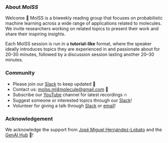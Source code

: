 <div style="text-align: left;">

### About *MolSS*
Welcome 👋
MolSS is a biweekly reading group that focuses on probabilistic machine learning across a wide range of applications related to molecules. We invite researchers working on related topics to present their work and share their inspiring insights.

Each MolSS session is run in a **tutorial-like** format, where the speaker ideally introduces topics they are experienced in and passionate about for 20–30 minutes, followed by a discussion session lasting another 20–30 minutes.

<!-- ### Our Scopes
  - [Sampling Methods and Neural Samplers]({{< relref "Scopes/SamplingMethod/_index.md" >}})
  - [Molecular Dynamics](./Scopes/MD/)
  - Machine Learning Force Field
  - [Molecule Generation](./Scopes/MG/) -->

### Community
 - Please join our [Slack](https://molss.slack.com) to keep updated 🚀
 - Contact us: [molss.ml4molecule@gmail.com](mailto:molss.ml4molecule@gmail.com) 📧
 - Subscribe our [YouTube](https://www.youtube.com/@molss.ml4molecule) channel for latest recordings 🔥
 - Suggest someone or interested topics through our [Slack](https://molss.slack.com)!
 - Volunteer for giving a talk through [Slack](https://molss.slack.com) or [email](mailto:molss.ml4molecule@gmail.com)!


### Acknowledgement
We acknowledge the support from [José Miguel Hernández-Lobato](https://jmhl.org) and the [GenAI Hub](https://www.genai.ac.uk) 🤖!
</div>